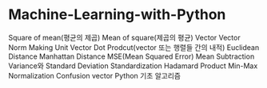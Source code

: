 # Machine-Learning-with-Python

Square of mean(평균의 제곱)
Mean of square(제곱의 평균)
Vector
Vector Norm
Making Unit Vector
Dot Prodcut(vector 또는 행렬들 간의 내적)
Euclidean Distance
Manhattan Distance
MSE(Mean Squared Error)
Mean Subtraction
Variance와 Standard Deviation
Standardization
Hadamard Product
Min-Max Normalization
Confusion vector
Python 기초 알고리즘
